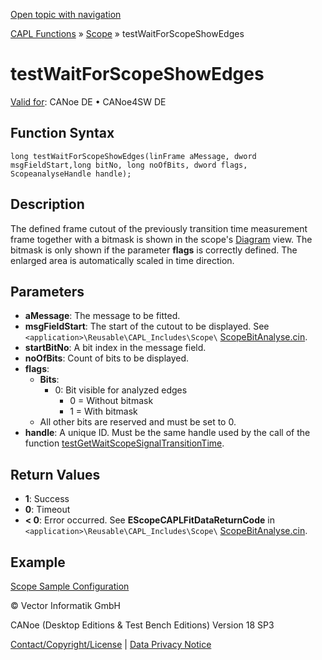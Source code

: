 [Open topic with navigation](../../../../../CANoeDEFamily.htm#Topics/CAPLFunctions/Test/Functions/CAPLfunctionTestWaitForScopeShowEdges.md)

[CAPL Functions](../../CAPLfunctions.md) » [Scope](../../Scope/CAPLfunctionsScopeOverview.md) » testWaitForScopeShowEdges

# testWaitForScopeShowEdges

[Valid for](../../../Shared/FeatureAvailability.md): CANoe DE • CANoe4SW DE

## Function Syntax

`long testWaitForScopeShowEdges(linFrame aMessage, dword msgFieldStart,long bitNo, long noOfBits, dword flags, ScopeanalyseHandle handle);`

## Description

The defined frame cutout of the previously transition time measurement frame together with a bitmask is shown in the scope's [Diagram](../../../CANoeCANalyzer/SCOPE/ScopeDiagram.md) view. The bitmask is only shown if the parameter **flags** is correctly defined. The enlarged area is automatically scaled in time direction.

## Parameters

- **aMessage**: The message to be fitted.
- **msgFieldStart**: The start of the cutout to be displayed. See `<application>\Reusable\CAPL_Includes\Scope\` [ScopeBitAnalyse.cin](javascript:startDemoLoader('"Reusable\\CAPL_Includes\\Scope"')).
- **startBitNo**: A bit index in the message field.
- **noOfBits**: Count of bits to be displayed.
- **flags**:
  - **Bits**:
    - 0: Bit visible for analyzed edges
      - 0 = Without bitmask
      - 1 = With bitmask
  - All other bits are reserved and must be set to 0.
- **handle**: A unique ID. Must be the same handle used by the call of the function [testGetWaitScopeSignalTransitionTime](CAPLfunctionTestGetWaitScopeSignalTransitionTime.md).

## Return Values

- **1**: Success
- **0**: Timeout
- **< 0**: Error occurred. See **EScopeCAPLFitDataReturnCode** in `<application>\Reusable\CAPL_Includes\Scope\` [ScopeBitAnalyse.cin](javascript:startDemoLoader('"Reusable\\CAPL_Includes\\Scope"')).

## Example

[Scope Sample Configuration](../../../SampConf/CAN/CANoe/Scope/BitmaskAnalysisCAN.md)

© Vector Informatik GmbH

CANoe (Desktop Editions & Test Bench Editions) Version 18 SP3

[Contact/Copyright/License](../../../Shared/ContactCopyrightLicense.md) | [Data Privacy Notice](https://www.vector.com/int/en/company/get-info/privacy-policy/)
